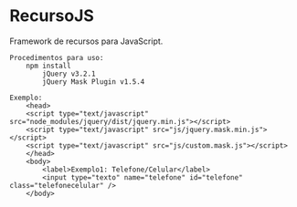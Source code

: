 # RecursoJS
Framework de recursos para JavaScript. 

    Procedimentos para uso:
        npm install
            jQuery v3.2.1
            jQuery Mask Plugin v1.5.4

    Exemplo:
        <head>
        <script type="text/javascript" src="node_modules/jquery/dist/jquery.min.js"></script>
        <script type="text/javascript" src="js/jquery.mask.min.js"></script>
        <script type="text/javascript" src="js/custom.mask.js"></script>
        </head>
        <body>
            <label>Exemplo1: Telefone/Celular</label>
            <input type="texto" name="telefone" id="telefone" class="telefonecelular" />
        </body>